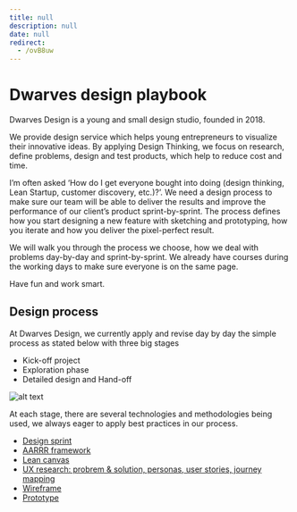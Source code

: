 ```yaml
---
title: null
description: null
date: null
redirect:
  - /ovB8uw
---
```


# Dwarves design playbook

Dwarves Design is a young and small design studio, founded in 2018.

We provide design service which helps young entrepreneurs to visualize their innovative ideas. By applying Design Thinking, we focus on research, define problems, design and test products, which help to reduce cost and time.

I’m often asked ‘How do I get everyone bought into doing (design thinking, Lean Startup, customer discovery, etc.)?’. We need a design process to make sure our team will be able to deliver the results and improve the performance of our client’s product sprint-by-sprint.
The process defines how you start designing a new feature with sketching and prototyping, how you iterate and how you deliver the pixel-perfect result.

We will walk you through the process we choose, how we deal with problems day-by-day and sprint-by-sprint. We already have courses during the working days to make sure everyone is on the same page.

Have fun and work smart.

## Design process

At Dwarves Design, we currently apply and revise day by day the simple process as stated below with three big stages

- Kick-off project
- Exploration phase
- Detailed design and Hand-off

![alt text][design process]

[design process]: https://uxstudioteam.com/website/wp-content/uploads/2016/06/ux-process.png "Design process"

At each stage, there are several technologies and methodologies being used, we always eager to apply best practices in our process.

- [Design sprint](/design/design-sprint.md)
- [AARRR framework](/design/AARRR.md)
- [Lean canvas](/design/lean-canvas.md)
- [UX research: probrem & solution, personas, user stories, journey mapping](/design/UX.md)
- [Wireframe](/design/wireframe.md)
- [Prototype](/design/prototype.md)
